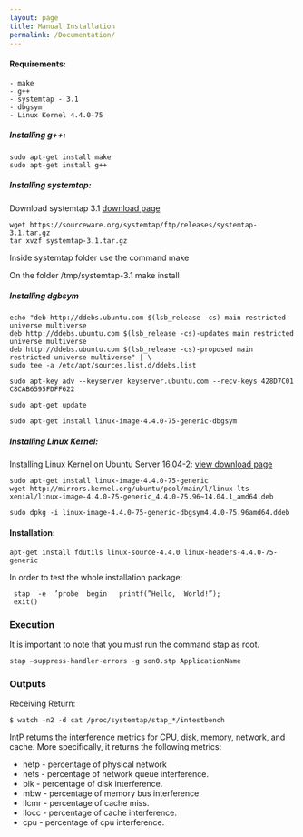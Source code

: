 ```yaml
---
layout: page
title: Manual Installation
permalink: /Documentation/
---
```


#### Requirements:
    - make
    - g++
    - systemtap - 3.1
    - dbgsym
    - Linux Kernel 4.4.0-75

##### Installing g++:
```shell
sudo apt-get install make
sudo apt-get install g++
```
##### Installing systemtap:
Download systemtap 3.1 [download page](https://sourceware.org/systemtap/ftp/releases/systemtap-3.1.tar.gz)

```shell
wget https://sourceware.org/systemtap/ftp/releases/systemtap-3.1.tar.gz
tar xvzf systemtap-3.1.tar.gz
```
Inside systemtap folder use the command make

On the folder /tmp/systemtap-3.1 make install

##### Installing dgbsym

```shell
echo "deb http://ddebs.ubuntu.com $(lsb_release -cs) main restricted universe multiverse
deb http://ddebs.ubuntu.com $(lsb_release -cs)-updates main restricted universe multiverse
deb http://ddebs.ubuntu.com $(lsb_release -cs)-proposed main restricted universe multiverse" | \
sudo tee -a /etc/apt/sources.list.d/ddebs.list

sudo apt-key adv --keyserver keyserver.ubuntu.com --recv-keys 428D7C01 C8CAB6595FDFF622

sudo apt-get update

sudo apt-get install linux-image-4.4.0-75-generic-dbgsym

```

##### Installing Linux Kernel:
Installing Linux Kernel on Ubuntu Server 16.04-2: [view download page](https://packages.ubuntu.com/xenial/linux-image-4.4.0-75-generic)


```shell
sudo apt-get install linux-image-4.4.0-75-generic
wget http://mirrors.kernel.org/ubuntu/pool/main/l/linux-lts-xenial/linux-image-4.4.0-75-generic_4.4.0-75.96~14.04.1_amd64.deb

sudo dpkg -i linux-image-4.4.0-75-generic-dbgsym4.4.0-75.96amd64.ddeb
```

#### Installation:

```shell
apt-get install fdutils linux-source-4.4.0 linux-headers-4.4.0-75-generic
```

In order to test the whole installation package:

```shell
 stap  -e  ’probe  begin   printf(”Hello,  World!”);
 exit() 
```

### Execution
It is important to note that you must run the command stap as root.
```shell
stap –suppress-handler-errors -g son0.stp ApplicationName
```


### Outputs
Receiving Return:

```shell
$ watch -n2 -d cat /proc/systemtap/stap_*/intestbench
```

IntP returns the interference metrics for CPU, disk, memory, network, and cache. More specifically, it returns the following metrics:

* netp - percentage of physical network
* nets - percentage of network queue interference.
* blk - percentage of disk interference.
* mbw - percentage of memory bus interference.
* llcmr - percentage of cache miss.
* llocc - percentage of cache interference.
* cpu - percentage of cpu interference.